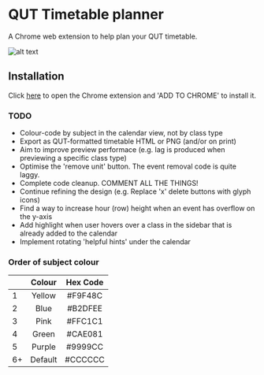 # QUT Timetable planner

A Chrome web extension to help plan your QUT timetable.

![alt text](https://raw.githubusercontent.com/benmag/Timetable/master/screenshot.png "Timetable Screenshot")

## Installation

Click [here](https://chrome.google.com/webstore/detail/iakogcgjbbfakakbpmlocfgabpdhboja) to open the Chrome extension and 'ADD TO CHROME' to install it.

### TODO

- Colour-code by subject in the calendar view, not by class type
- Export as QUT-formatted timetable HTML or PNG (and/or on print)
- Aim to improve preview performace (e.g. lag is produced when previewing a specific class type)
- Optimise the 'remove unit' button. The event removal code is quite laggy.
- Complete code cleanup. COMMENT ALL THE THINGS!
- Continue refining the design (e.g. Replace 'x' delete buttons with glyph icons)
- Find a way to increase hour (row) height when an event has overflow on the y-axis
- Add highlight when user hovers over a class in the sidebar that is already added to the calendar
- Implement rotating 'helpful hints' under the calendar

### Order of subject colour

|    |  Colour | Hex Code |
|----|:-------:|:--------:|
| 1  |  Yellow |  #F9F48C |
| 2  |   Blue  |  #B2DFEE |
| 3  |   Pink  |  #FFC1C1 |
| 4  |  Green  |  #CAE081 |
| 5  |  Purple |  #9999CC |
| 6+ | Default |  #CCCCCC |
